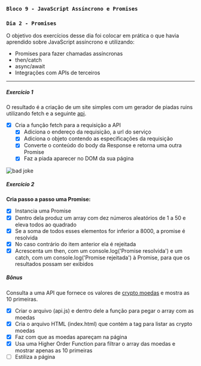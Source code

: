 ### `Bloco 9 - JavaScript Assíncrono e Promises`

### `Dia 2 - Promises`

O objetivo dos exercícios desse dia foi colocar em prática o que havia aprendido sobre JavaScript assíncrono e utilizando:

- Promises para fazer chamadas assíncronas
- then/catch
- async/await
- Integrações com APIs de terceiros

---

##### Exercício 1

O resultado é a criação de um site simples com um gerador de piadas ruins utilizando fetch e a seguinte [api](https://icanhazdadjoke.com/api).

- [x] Cria a função fetch para a requisição a API
  - [x] Adiciona o endereço da requisição, a url do serviço
  - [x] Adiciona o objeto contendo as especificações da requisição
  - [x] Converte o conteúdo do body da Response e retorna uma outra Promise
  - [x] Faz a piada aparecer no DOM da sua página

![bad joke](./img/bad_joke.png)

##### Exercício 2

**Cria passo a passo uma Promise:**

- [x] Instancia uma Promise
- [x] Dentro dela produz um array com dez números aleatórios de 1 a 50 e eleva todos ao quadrado
- [x] Se a soma de todos esses elementos for inferior a 8000, a promise é resolvida
- [x] No caso contrário do item anterior ela é rejeitada
- [x] Acrescenta um then, com um console.log('Promise resolvida') e um catch, com um console.log('Promise rejeitada') à Promise, para que os resultados possam ser exibidos

##### Bônus

Consulta a uma API que fornece os valores de [crypto moedas](https://docs.coincap.io/) e mostra as 10 primeiras.

- [x] Criar o arquivo (api.js) e dentro dele a função para pegar o array com as moedas
- [x] Cria o arquivo HTML (index.html) que contém a tag para listar as crypto moedas
- [x] Faz com que as moedas apareçam na página
- [x] Usa uma Higher Order Function para filtrar o array das moedas e mostrar apenas as 10 primeiras
- [ ] Estiliza a página
